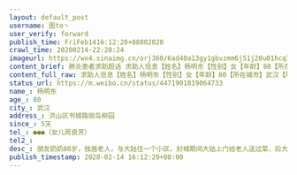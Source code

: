 ```yaml
---
layout: default_post
username: 图to丶
user_verify: forward
publish_time: FriFeb1416:12:20+08002020
crawl_time: 20200214-22:28:24
imageurl: https://wx4.sinaimg.cn/orj360/6ad40a13gy1gbvzmm6j51j20u01hcq7h.jpg,https://wx1.sinaimg.cn/orj360/6ad40a13gy1gbvzml4z1yj20u01hcwsa.jpg
content_brief: 肺炎患者求助超话 求助人信息【姓名】杨明东【性别】女【年龄】80【所在城市】武汉【所在小区、社区】洪山区书城路丽岛柳园 【患病时间】5天【联系方式】●●●（女儿周良芳）【病情描述】朋友奶奶80岁，独居老人，与大姑住一个小区，封城期间大姑上门给老人送过菜，后大姑一家三口 ...全文
content_full_raw: 求助人信息【姓名】杨明东【性别】女【年龄】80【所在城市】武汉【所在小区、社区】洪山区书城路丽岛柳园【患病时间】5天【联系方式】●●●（女儿周良芳）【病情描述】朋友奶奶80岁，独居老人，与大姑住一个小区，封城期间大姑上门给老人送过菜，后大姑一家三口于2月6日确诊为冠状病毒，2月12日大姑病逝，现老人出现相同症状。14号在湖北省中医院做了肺部CT，结果显示双肺片状磨玻璃样影，边缘模糊，双肺感染，目前症状是发烧38.8，全身无力，呕吐，拉肚子，肌肉酸痛。现在只有ct报告和抽血报道，核酸检测明天下午才出结果，但医生说这种情况确认是病毒性肺炎，急需入院治疗，老人呼吸困难，无法走路多谢多谢🙏
status_url: https://m.weibo.cn/status/4471901819064733
name_: 杨明东
age_: 80
city_: 武汉
address_: 洪山区书城路丽岛柳园
since_: 5天
tel_: ●●●（女儿周良芳）
tel2_: 
desc_: 朋友奶奶80岁，独居老人，与大姑住一个小区，封城期间大姑上门给老人送过菜，后大姑一家三口于2月6日确诊为冠状病毒，2月12日大姑病逝，现老人出现相同症状。14号在湖北省中医院做了肺部CT，结果显示双肺片状磨玻璃样影，边缘模糊，双肺感染，目前症状是发烧38.8，全身无力，呕吐，拉肚子，肌肉酸痛。现在只有ct报告和抽血报道，核酸检测明天下午才出结果，但医生说这种情况确认是病毒性肺炎，急需入院治疗，老人呼吸困难，无法走路多谢多谢🙏
publish_timestamp: 2020-02-14 16:12:20+08:00
---
```

